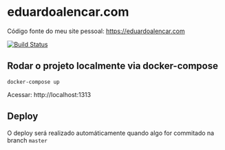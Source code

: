 # eduardoalencar.com

Código fonte do meu site pessoal: https://eduardoalencar.com

[![Build Status](https://travis-ci.com/edueo/eduardoalencar.com.svg?branch=master)](https://travis-ci.com/edueo/eduardoalencar.com)

## Rodar o projeto localmente via docker-compose 

```
docker-compose up
```

Acessar: http://localhost:1313

## Deploy

O deploy será realizado automáticamente quando algo for commitado na branch `master`

